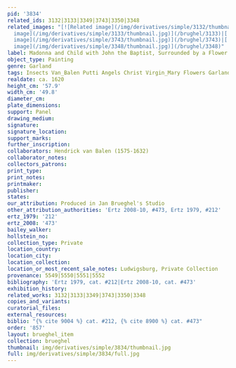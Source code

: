 ```yaml
---
pid: '3834'
related_ids: 3132|3133|3349|3743|3350|3348
related_images: "[![Related image](/img/derivatives/simple/3132/thumbnail.jpg)](/brughel/3132)|[![Related
  image](/img/derivatives/simple/3133/thumbnail.jpg)](/brughel/3133)|[![Related image](/img/derivatives/simple/3349/thumbnail.jpg)](/brughel/3349)|[![Related
  image](/img/derivatives/simple/3743/thumbnail.jpg)](/brughel/3743)|[![Related image](/img/derivatives/simple/3350/thumbnail.jpg)](/brughel/3350)|[![Related
  image](/img/derivatives/simple/3348/thumbnail.jpg)](/brughel/3348)"
label: Madonna and Child with John the Baptist, Surrounded by a Flower Garland (London)
object_type: Painting
genre: Garland
tags: Insects Van_Balen Putti Angels Christ Virgin_Mary Flowers Garland
realdate: ca. 1620
height_cm: '57.9'
width_cm: '49.8'
diameter_cm: 
plate_dimensions: 
support: Panel
drawing_medium: 
signature: 
signature_location: 
support_marks: 
further_inscription: 
collaborators: Hendrick van Balen (1575-1632)
collaborator_notes: 
collectors_patrons: 
print_type: 
print_notes: 
printmaker: 
publisher: 
states: 
our_attribution: Produced in Jan Brueghel's Studio
other_attribution_authorities: 'Ertz 2008-10, #473, Ertz 1979, #212'
ertz_1979: '212'
ertz_2008: '473'
bailey_walker: 
hollstein_no: 
collection_type: Private
location_country: 
location_city: 
location_collection: 
location_or_most_recent_sale_notes: Ludwigsburg, Private Collection
provenance: 5549|5550|5551|5552
bibliography: 'Ertz 1979, cat. #212|Ertz 2008-10, cat. #473'
exhibition_history: 
related_works: 3132|3133|3349|3743|3350|3348
copies_and_variants: 
curatorial_files: 
external_resources: 
biblio: "{% cite 9004 %} cat. #212, {% cite 8900 %} cat. #473"
order: '857'
layout: brueghel_item
collection: brueghel
thumbnail: img/derivatives/simple/3834/thumbnail.jpg
full: img/derivatives/simple/3834/full.jpg
---
```

